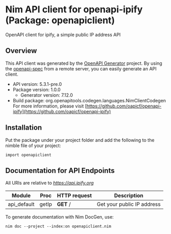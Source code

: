 # Nim API client for openapi-ipify (Package: openapiclient)

OpenAPI client for ipify, a simple public IP address API

## Overview

This API client was generated by the [OpenAPI Generator](https://openapi-generator.tech) project.  By using the [openapi-spec](https://openapis.org) from a remote server, you can easily generate an API client.

- API version: 5.3.1-pre.0
- Package version: 1.0.0
    - Generator version: 7.12.0
- Build package: org.openapitools.codegen.languages.NimClientCodegen
    For more information, please visit [https://github.com/oapicf/openapi-ipify](https://github.com/oapicf/openapi-ipify)

## Installation

Put the package under your project folder and add the following to the nimble file of your project:

```
import openapiclient
```

## Documentation for API Endpoints

All URIs are relative to *https://api.ipify.org*

Module | Proc | HTTP request | Description
------------ | ------------- | ------------- | -------------
api_default | getIp | **GET** / | Get your public IP address


To generate documentation with Nim DocGen, use:

```
nim doc --project --index:on openapiclient.nim
```
